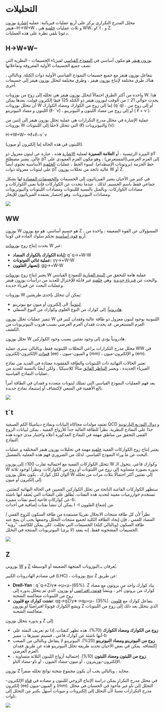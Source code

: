 # التحليلات

محلل المدرج التكراري يركز على أربع عمليات فيزيائية: عملية [إشارة](https://alhassan-amel.gitbook.io/workspace/get-started-hep/untitled/glossary#signal) [بوزون](https://alhassan-amel.gitbook.io/workspace/get-started-hep/untitled/glossary#boson) هيقز−H→W+W ، و ثلاث عمليات [خلفية](https://alhassan-amel.gitbook.io/workspace/get-started-hep/untitled/glossary#background) هي WW، وt¯t ، و Z.  
دعونا نلقي نظرة على هذه العمليات.

## H→W+W− <a id="h&#x2192;ww&#x2212;"></a>

[بوزون هيقز](https://home.cern/topics/higgs-boson) هو مكون أساسي في [النموذج القياسي](https://home.cern/about/physics/standard-model) لفيزياء الجسيمات - النظرية التي تصف جميع الجسيمات الأولية المعروفة وتفاعلاتها.

يتفاعل [بوزون](https://alhassan-amel.gitbook.io/workspace/get-started-hep/untitled/glossary#boson) هيقز مع جميع جسيمات النموذج القياسي الأولية ذوات الكتلة. وبالتالي ، هناك طرق مختلفة لإنتاج [بوزون](https://alhassan-amel.gitbook.io/workspace/get-started-hep/untitled/glossary#boson) هيقز ، وطرق مختلفة لتحلل [بوزون](https://alhassan-amel.gitbook.io/workspace/get-started-hep/untitled/glossary#boson) هيقز إلى جسيمات أخرى.

واحدة من أكثر الطرق احتمالاً لتحلل [بوزون](https://alhassan-amel.gitbook.io/workspace/get-started-hep/untitled/glossary#boson) هيقز هي تحلله إلى زوج من بوزونات W. هذا يحدث حوالي 21 ٪ من الوقت لبوزون هيقز ذو الكتلة 125 قيقا إلكترون فولت. بعدها يمكن أن تتحلل بوزونات W إما إلى زوج من الكوارك ومضاد الكوارك \(q¯q\) ، أو إلى زوج من اللبتون و مضاد النيوترينو \(ℓ-¯ν\) ، أو إلى زوج من مضاد اللبتون و النيوترينو \( ℓ + ν \).

عملية الإشارة في محلل مدرج التكرارات هي عملية تحلل بوزون هيقز إلى إثنين من بوزونات W التي تتحلل لاحقًا إلى اللبتونات \(ℓ\) والنيوترونات \(ν\):

H→W+W−→ℓ+ℓ−ν¯ν

\(اللبتون في هذه الحالة إما إلكترون أو ميون\).

الميزة الرئيسية ، أو **العلامة المميزة** لعملية [الإشارة](https://alhassan-amel.gitbook.io/workspace/get-started-hep/untitled/glossary#signal) هذه ، عبارة عن لبتون معزول ذو pT عالي. يشير مصطلح pT إلى العزم العرضي\(المستعرض\) ، وهو مكون العزم العمودي على خط الحزمة \(بروتونات الإصطدام\). لسوء الحظ ، عمليات [الخلفية](https://alhassan-amel.gitbook.io/workspace/get-started-hep/untitled/glossary#background) الأساسية تحتوي أيضاً على لبتونات معزولة ذوات pT عالية ناتجة من تحللات [بوزون](https://alhassan-amel.gitbook.io/workspace/get-started-hep/untitled/glossary#boson) W أو Z.

في كثير من الأحيان يشير الفيزيائيون إلى الجسيمات و[الجسيمات المضادة](https://alhassan-amel.gitbook.io/workspace/get-started-hep/untitled/glossary#antiparticle) لها بشكل جماعي فقط باسم الجسيم. لذلك ، عندما نتحدث عن الكواركات فإننا نعني الكواركات و مضادات الكواركات. وبالمثل بالنسبة لللبتونات ومضادات اللبتونات والنيوتريونات ومضادات النيوترونات. وهو إختصار يعتمده الفيزيائيون للإيجاز.

![](../../.gitbook/assets/hww2pluscaption.png)

## WW <a id="ww"></a>

[بوزون](https://alhassan-amel.gitbook.io/workspace/get-started-hep/untitled/glossary#boson) W هو جسيم أساسي. هو مع [بوزون](https://alhassan-amel.gitbook.io/workspace/get-started-hep/untitled/glossary#boson) Z ، المسؤولان عن القوة الضعيفة ، واحدة من أربع [قوى أساسية](https://alhassan-amel.gitbook.io/workspace/get-started-hep/untitled/glossary#fundamental-forces) تحكم سلوك المادة في كوننا.

 يحدث إنتاج زوج [بوزونات](https://app.gitbook.com/@ooo-1/s/workspace/~/edit/drafts/-Lgw-P58kIXR0CXGGwfA/get-started-hep/untitled/glossary#boson) W عبر:

* **إبادة الكوارك بالكوارك المضاد:** q¯q→+W-W
* **عملية ثنائي الفوتونات:** γγ→+W-W
* **إنصهار القلوون:** gg→+W-W

يعتبر إنتاج زوج [بوزونات](https://alhassan-amel.gitbook.io/workspace/get-started-hep/untitled/glossary#boson) W عملية هامة للتحقق من [البنية العيارية](https://en.wikipedia.org/wiki/Gauge_theory) للنموذج القياسي والبحث عن [فيزياء جديدة](https://en.wikipedia.org/wiki/Physics_beyond_the_Standard_Model). وهي [خلفية](https://alhassan-amel.gitbook.io/workspace/get-started-hep/untitled/glossary#background) غير قابلة للإختزال للعديد من دراسات [بوزون](https://app.gitbook.com/@ooo-1/s/workspace/~/edit/drafts/-Lgw-P58kIXR0CXGGwfA/get-started-hep/untitled/glossary#boson) هيقز وعمليات البحث عن فيزياء جديدة. 

بوزونات W يمكن أن تتحلل بإحدى طريقتين: 

*  [لبتونياً](https://en.wikipedia.org/wiki/Lepton): الى إلكترون أو ميون مع نيوترينو.
* [هادرونياً](https://en.wikipedia.org/wiki/Hadron): إلى كوارك من النوع العلوي وكوارك من النوع السفلي.

تتميز عمليات تحلل [بوزون](https://alhassan-amel.gitbook.io/workspace/get-started-hep/untitled/glossary#boson) W اللبتونية بوجود لبتون معزول ذو طاقة عالية وفقدان كبير في العزم المستعرض. قد يحدث فقدان العزم العرضي بسبب هروب النيوتريونات من الكشف. 

تحلل [بوزون](https://alhassan-amel.gitbook.io/workspace/get-started-hep/untitled/glossary#boson) W هادرونياً يؤدي إلى وجود نفثتين بسبب وجود الكواركين. 

محلل مدرج التكرارات يراعي التحللات اللبتونية فقط. وبالتالي سترى عملية WW في [قنوات](https://app.gitbook.com/@ooo-1/s/workspace/~/edit/drafts/-Lgw-P58kIXR0CXGGwfA/get-started-hep/untitled/glossary#channel) الإلكترون-إلكترون \(ee\) ، و الميون-ميون \(mm\) ، و الإلكترون-ميون \(em\). 

تعتبر الحالات النهائية ذات اللبتونات والطاقة المفقودة معتادة في العديد من نماذج الفيزياء الجديدة ، ويعتبر [التناظر الفائق](https://home.cern/about/physics/supersymmetry) مثالًا كلاسيكيًا ، ولكن أيضًا بالنسبة للعديد من عمليات النماذج القياسية. 

يعد فهم العمليات النموذج القياسي التي تمتلك لبتونات متعددة و فقدان في الطاقة أمراً بالغ الأهمية في السعي لإكتشاف أو إستبعاد نماذج جديدة.

![](../../.gitbook/assets/wwpluscaption.png)

## t¯t <a id="t&#xAF;t"></a>

تعتمد مولدات محاكاة البيانات ونماذج ديناميكا الكم الصبغية QCD و [دوال التوزيع البارتونية](https://alhassan-amel.gitbook.io/workspace/get-started-hep/untitled/glossary#parton-distribution-functions) جدًا على النماذج النظرية. نظراً للطاقة العالية جداً للأزواج القمية ، يمكن لبيانات الزوج القمى التحقق من مناطق مهمة في النماذج المذكورة أعلاه واختبار مدى جودة هذه النماذج.

يعتبر إنتاج زوج الكواركات القمية [خلفية](https://alhassan-amel.gitbook.io/workspace/get-started-hep/untitled/glossary#background) مهمة في تحليلات [بوزون](https://app.gitbook.com/@ooo-1/s/workspace/~/edit/drafts/-Lgw-P58kIXR0CXGGwfA/get-started-hep/untitled/glossary#boson) هيقز المختلفة و عمليات البحث عن ما وراء النموذج القياسي. لذلك من الضروري فهم هذه العملية بالتفصيل.

تتحلل الكواركات القمية مع احتمالية تقارب 100٪ إلى[ بوزون](https://app.gitbook.com/@ooo-1/s/workspace/~/edit/drafts/-Lgw-P58kIXR0CXGGwfA/get-started-hep/untitled/glossary#boson) W وكوارك قاعي. يتحول الـ W بدوره بصورة متساوية إلى زوج من اللبتونات أو زوج من الكواركات. ونظراً لوجود ثلاثة ألوان لكل كوارك ، يكون تحلل [بوزون](https://app.gitbook.com/@ooo-1/s/workspace/~/edit/drafts/-Lgw-P58kIXR0CXGGwfA/get-started-hep/untitled/glossary#boson) W إلى نفثتين أكثر احتمالًا بثلاث مرات من تحلله إلى إلكترون أو ميون.

ستظهر الكواركات القاعية الناتجة من تحلل الكواركين القميين في الحالة النهائية كنفثتين. تستخدم خوارزميات معينة لتحديد هذه النفثات. يُطلق على النفثات التي يُعتقد أنها ناشئة عن كواركات قاعية إسم نفثات مميزة-b.   
يمكن أن تنشأ نفثات إضافية في أحداث t -t من إشعاع القلوون.

نظراً لأن كل طاقة منتجات الانحلال تقريبًا مستمدة من طاقة السكون للزوج القمي / المضاد للقمي ، فإن إيجاد الطاقة الكلية لجميع منتجات التحلل وجمعها يجب أن ينتج عنه طاقة السكون \(وبالتالي كتلة\) الجسيمات التي تحللت. لكن يمكن للكاشف "رؤية" الجسيمات المشحونة فقط. إنه يفقد \(لا يرى\) النيوتريونات المنتجة في التحلل.

![](../../.gitbook/assets/toppairpluscaption.png)

## Z <a id="z"></a>

بوزوني [W](http://home.cern/about/physics/w-boson-sunshine-and-stardust) و [Z](http://home.cern/about/physics/z-boson) يُعرفان بـ:البوزونات المتجهة الضعيفة أو الوسيطة.

في مصادم الهادرونات الكبير \(LHC\) ، تنتج بوزونات Z عن طريق:

* **Drell-Yan** : q¯q→Z/γ∗→μ+μ−\(65%\).  Z يباد كوارك واحد من بروتون مع مضاد كوارك من بروتون آخر ، وينشأ [فوتون إفتراضي](https://en.wikipedia.org/wiki/Virtual_particle) أو [بوزون](https://alhassan-amel.gitbook.io/workspace/get-started-hep/untitled/glossary#boson). الذي ثم يتحلل بدوره إلى زوج من اللبتونات متعاكسة الشحنة
* **تشتت كوارك مع قلوون**: qg→qZ/γ∗→qμ+μ− \(35%\).  يتفاعل كوارك مع [قلوون](https://en.wikipedia.org/wiki/Gluon) ويشع الكوارك فوتونًا افتراضيًا أو[ بوزون](https://app.gitbook.com/@ooo-1/s/workspace/~/edit/drafts/-Lh-BN0cuRKsTJs_VqSN/get-started-hep/untitled/glossary#boson) Z الذي يتحلل بعد ذلك إلى زوج من اللبتونات متعاكسة الشحنة.

و بدوره يتحلل [بوزون](https://alhassan-amel.gitbook.io/workspace/get-started-hep/untitled/glossary#boson) Z إلى:

* **زوج من الكوارك ومضاد الكوارك** \(70%\). هذه تظهر كنفثات. إذا تم تعريف النفثة على أنها ناشئة عن كوارك قاعي ، فسيتم تمييزها بـ: مميز-b
* **زوج من النيوترينو ومضاد النيوترينو** \(20%\). النيوترينو لا يتفاعل وبالتالي من الصعب إكتشافه. يمكن في بعض الأحيان تحديد طريقة تحلل النيوترينو هذه عن طريق فقدان العزم العرضي.
* **زوج من اللبتون ومضاد اللبتون** \(10%\). إحتمالية أزواج اللبتون الثلاثة متساوية ، الإلكترون-بوزيترون ، أو ميون-مضاد الميون ، أو تاو-مضاد التاو.

[بوزون](https://alhassan-amel.gitbook.io/workspace/get-started-hep/untitled/glossary#boson) Z  محايد ، وبالتالي يجب أن يكون مجموع شحنة نواتج تحلله صفراً.

في محلل مدرج التكرار يمكن دراسة الإنتاج الزوجي لللبتون و مضاده في [قناة](https://alhassan-amel.gitbook.io/workspace/get-started-hep/untitled/glossary#channel) الإلكترون-إلكترون \(ee\) و الميون-ميون \(mm\). التحلل إلى تاو غير مأخوذ في الحسبان في محلل مدرج التكرارات نسبةً لأن التحلل إلى إلكترونات و ميونات أسهل بكثير من التحلل إلى تاوات.

![](../../.gitbook/assets/zmumupluscaption.png)

